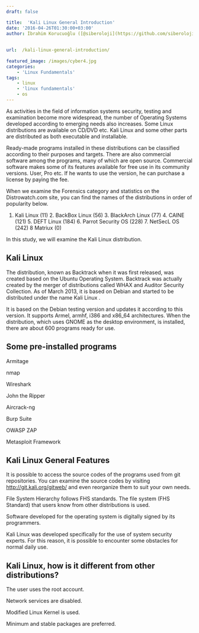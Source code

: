```yaml
---
draft: false

title:  'Kali Linux General Introduction'
date: '2016-04-26T01:30:00+03:00'
author: İbrahim Korucuoğlu ([@siberoloji](https://github.com/siberoloji))
 
 
url:  /kali-linux-general-introduction/
 
featured_image: /images/cyber4.jpg
categories:
    - 'Linux Fundamentals'
tags:
    - linux
    - 'linux fundamentals'
    - os
---
```

As activities in the field of information systems security, testing and examination become more widespread, the number of Operating Systems developed according to emerging needs also increases. Some Linux distributions are available on CD/DVD etc. Kali Linux and some other parts are distributed as both executable and installable.

Ready-made programs installed in these distributions can be classified according to their purposes and targets. There are also commercial software among the programs, many of which are open source. Commercial software makes some of its features available for free use in its community versions. User, Pro etc. If he wants to use the version, he can purchase a license by paying the fee.

<a href="http://distrowatch.com/" target="_blank" rel="noreferrer noopener"></a> When we examine the Forensics category and statistics on the Distrowatch.com site, you can find the names of the distributions in order of popularity below.

1. Kali Linux (11) 2. BackBox Linux (56) 3. BlackArch Linux (77) 4. CAINE (121) 5. DEFT Linux (184) 6. Parrot Security OS (228) 7. NetSecL OS (242) 8 Matriux (0)

In this study, we will examine the Kali Linux distribution.

## Kali Linux

The distribution, known as Backtrack when it was first released, was created based on the Ubuntu Operating System. Backtrack was actually created by the merger of distributions called WHAX and Auditor Security Collection. As of March 2013, it is based on Debian and started to be distributed under the name Kali Linux .

It is based on the Debian testing version and updates it according to this version. It supports Armel, armhf, i386 and x86_64 architectures. When the distribution, which uses GNOME as the desktop environment, is installed, there are about 600 programs ready for use.

## Some pre-installed programs

Armitage

nmap

Wireshark

John the Ripper

Aircrack-ng

Burp Suite

OWASP ZAP

Metasploit Framework

## Kali Linux General Features

It is possible to access the source codes of the programs used from git repositories.  You can examine the source codes by visiting <a href="http://git.kali.org/gitweb/" target="_blank" rel="noreferrer noopener">http://git.kali.org/gitweb/</a>  and even reorganize them to suit your own needs.

File System Hierarchy follows FHS standards. The file system (FHS Standard) that users know from other distributions is used.

Software developed for the operating system is digitally signed by its programmers.

Kali Linux was developed specifically for the use of system security experts. For this reason, it is possible to encounter some obstacles for normal daily use.

## Kali Linux, how is it different from other distributions?

The user uses the root account.

Network services are disabled.

Modified Linux Kernel is used.

Minimum and stable packages are preferred.
